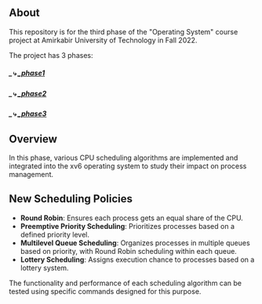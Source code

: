 ## About

This repository is for the third phase of the "Operating System" course project at Amirkabir University of Technology in Fall 2022.

The project has 3 phases:

#####  _⤷  [_phase1](https://github.com/mahlashrifi/xv6_New_SystemCall/blob/master/README)

#####  _⤷  [_phase2](https://github.com/mahlashrifi/xv6_Thread_Implementation)

#####  _⤷  [_phase3](https://github.com/mahlashrifi/xv6_Cpu_Scheduling)



## Overview

In this phase, various CPU scheduling algorithms are implemented and integrated into the xv6 operating system to study their impact on process management.



## New Scheduling Policies

- **Round Robin**: Ensures each process gets an equal share of the CPU.
- **Preemptive Priority Scheduling**: Prioritizes processes based on a defined priority level.
- **Multilevel Queue Scheduling**: Organizes processes in multiple queues based on priority, with Round Robin scheduling within each queue.
- **Lottery Scheduling**: Assigns execution chance to processes based on a lottery system.

The functionality and performance of each scheduling algorithm can be tested using specific commands designed for this purpose.



